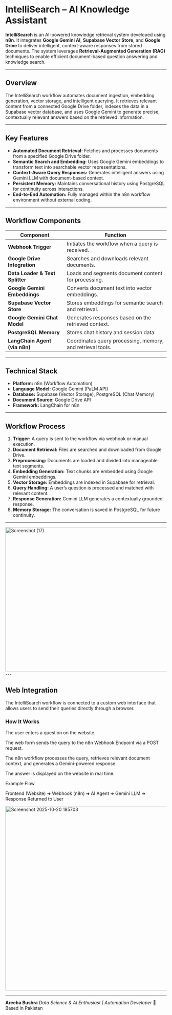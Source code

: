 # IntelliSearch – AI Knowledge Assistant

**IntelliSearch** is an AI-powered knowledge retrieval system developed using **n8n**. It integrates **Google Gemini AI**, **Supabase Vector Store**, and **Google Drive** to deliver intelligent, context-aware responses from stored documents. The system leverages **Retrieval-Augmented Generation (RAG)** techniques to enable efficient document-based question answering and knowledge search.

---

## Overview

The IntelliSearch workflow automates document ingestion, embedding generation, vector storage, and intelligent querying. It retrieves relevant content from a connected Google Drive folder, indexes the data in a Supabase vector database, and uses Google Gemini to generate precise, contextually relevant answers based on the retrieved information.

---

## Key Features

* **Automated Document Retrieval:** Fetches and processes documents from a specified Google Drive folder.
* **Semantic Search and Embedding:** Uses Google Gemini embeddings to transform text into searchable vector representations.
* **Context-Aware Query Responses:** Generates intelligent answers using Gemini LLM with document-based context.
* **Persistent Memory:** Maintains conversational history using PostgreSQL for continuity across interactions.
* **End-to-End Automation:** Fully managed within the n8n workflow environment without external coding.

---

## Workflow Components

| Component                       | Function                                                   |
| ------------------------------- | ---------------------------------------------------------- |
| **Webhook Trigger**             | Initiates the workflow when a query is received.           |
| **Google Drive Integration**    | Searches and downloads relevant documents.                 |
| **Data Loader & Text Splitter** | Loads and segments document content for processing.        |
| **Google Gemini Embeddings**    | Converts document text into vector embeddings.             |
| **Supabase Vector Store**       | Stores embeddings for semantic search and retrieval.       |
| **Google Gemini Chat Model**    | Generates responses based on the retrieved context.        |
| **PostgreSQL Memory**           | Stores chat history and session data.                      |
| **LangChain Agent (via n8n)**   | Coordinates query processing, memory, and retrieval tools. |

---

## Technical Stack

* **Platform:** n8n (Workflow Automation)
* **Language Model:** Google Gemini (PaLM API)
* **Database:** Supabase (Vector Storage), PostgreSQL (Chat Memory)
* **Document Source:** Google Drive API
* **Framework:** LangChain for n8n

---

## Workflow Process

1. **Trigger:** A query is sent to the workflow via webhook or manual execution.
2. **Document Retrieval:** Files are searched and downloaded from Google Drive.
3. **Preprocessing:** Documents are loaded and divided into manageable text segments.
4. **Embedding Generation:** Text chunks are embedded using Google Gemini embeddings.
5. **Vector Storage:** Embeddings are indexed in Supabase for retrieval.
6. **Query Handling:** A user’s question is processed and matched with relevant content.
7. **Response Generation:** Gemini LLM generates a contextually grounded response.
8. **Memory Storage:** The conversation is saved in PostgreSQL for future continuity.

---
<img width="864" height="449" alt="Screenshot (17)" src="https://github.com/user-attachments/assets/b2e244f0-7ad2-4021-aa7d-c90b97a87fd5" />
---

## Web Integration

The IntelliSearch workflow is connected to a custom web interface that allows users to send their queries directly through a browser.

### How It Works

The user enters a question on the website.

The web form sends the query to the n8n Webhook Endpoint via a POST request.

The n8n workflow processes the query, retrieves relevant document context, and generates a Gemini-powered response.

The answer is displayed on the website in real time.

Example Flow

Frontend (Website) ➜ Webhook (n8n) ➜ AI Agent ➜ Gemini LLM ➜ Response Returned to User

<img width="1338" height="574" alt="Screenshot 2025-10-20 185703" src="https://github.com/user-attachments/assets/72152957-57ef-4333-a32c-96e9a3a57572" />

---

**Areeba Bushra**
*Data Science & AI Enthusiast | Automation Developer*
📍 Based in Pakistan

